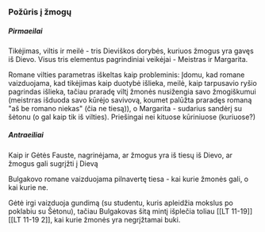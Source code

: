 ### Požūris į žmogų

##### Pirmaeilai

Tikėjimas, viltis ir meilė - tris Dieviškos dorybės, kuriuos žmogus yra gavęs iš Dievo. Visus tris elementus pagrindiniai veikėjai - Meistras ir Margarita.

Romane vilties parametras iškeltas kaip probleminis:
Įdomu, kad romane vaizduojama, kad tikėjimas kaip duotybė išlieka, meilė, kaip tarpusavio ryšio pagrindas išlieka, tačiau praradę viltį žmonės nusižengia savo žmogiškumui (meistrras išduoda savo kūrėjo savivovą, koumet palūžta praradęs romaną "aš be romano niekas" (čia ne tiesą)), o Margarita - sudarius sandėrį su šėtonu (o gal kaip tik iš vilties). Priešingai nei kituose kūriniuose (kuriuose?)


##### Antraeiliai 
Kaip ir Gėtės Fauste, nagrinėjama, ar žmogus yra iš tiesų iš Dievo, ar žmogus gali sugrįžti į Dievą

Bulgakovo romane vaizduojama pilnavertę tiesa - kai kurie žmonės gali, o kai kurie ne. 

Gėtė irgi vaizduoja gundimą (su studentu, kuris apleidžia mokslus po poklabiu su Šėtonu), tačiau Bulgakovas šitą mintį išplečia toliau [[LT 11-19]] [[LT 11-19 2]], kai kurie žmonės yra negrįžtamai buki.

